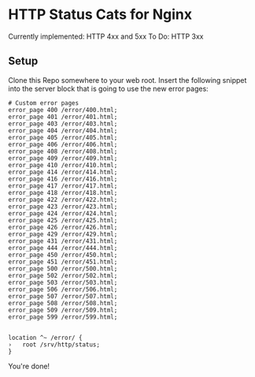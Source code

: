 # HTTP Status Cats for Nginx

Currently implemented: HTTP 4xx and 5xx
To Do: HTTP 3xx

## Setup

Clone this Repo somewhere to your web root.
Insert the following snippet into the server block that is going to use the new error pages:

```nginx
# Custom error pages
error_page 400 /error/400.html;
error_page 401 /error/401.html;
error_page 403 /error/403.html;
error_page 404 /error/404.html;
error_page 405 /error/405.html;
error_page 406 /error/406.html;
error_page 408 /error/408.html;
error_page 409 /error/409.html;
error_page 410 /error/410.html;
error_page 414 /error/414.html;
error_page 416 /error/416.html;
error_page 417 /error/417.html;
error_page 418 /error/418.html;
error_page 422 /error/422.html;
error_page 423 /error/423.html;
error_page 424 /error/424.html;
error_page 425 /error/425.html;
error_page 426 /error/426.html;
error_page 429 /error/429.html;
error_page 431 /error/431.html;
error_page 444 /error/444.html;
error_page 450 /error/450.html;
error_page 451 /error/451.html;
error_page 500 /error/500.html;
error_page 502 /error/502.html;
error_page 503 /error/503.html;
error_page 506 /error/506.html;
error_page 507 /error/507.html;
error_page 508 /error/508.html;
error_page 509 /error/509.html;
error_page 599 /error/599.html;


location ^~ /error/ {
›   root /srv/http/status;
}
```

You're done!
